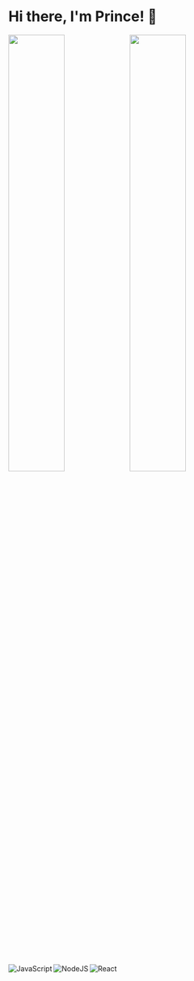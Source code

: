 # Hi there, I'm Prince! 👋

<img align="left" width="47%" src="https://github-readme-stats.vercel.app/api?username=PrinceNarteh&show_icons=true&theme=radical" />

<img align="left" width="47%" src="https://github-readme-stats.vercel.app/api/top-langs/?username=PrinceNarteh&layout=compact" />

<img align="left" alt="JavaScript" src="https://img.shields.io/badge/javascript-%23323330.svg?style=for-the-badge&logo=javascript&logoColor=%23F7DF1E"/>
<img align="left" alt="NodeJS" src="https://img.shields.io/badge/node.js-%2343853D.svg?style=for-the-badge&logo=node-dot-js&logoColor=white"/>
<img align="left" alt="React" src="https://img.shields.io/badge/react-%2320232a.svg?style=for-the-badge&logo=react&logoColor=%2361DAFB"/>
